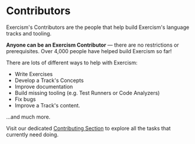 # Contributors

Exercism's Contributors are the people that help build Exercism's language tracks and tooling.

**Anyone can be an Exercism Contributor** — there are no restrictions or prerequisites.
Over 4,000 people have helped build Exercism so far!

There are lots of different ways to help with Exercism:

- Write Exercises
- Develop a Track's Concepts
- Improve documentation
- Build missing tooling (e.g. Test Runners or Code Analyzers)
- Fix bugs
- Improve a Track's content.

...and much more.

Visit our dedicated [Contributing Section](/contributing) to explore all the tasks that currently need doing.
